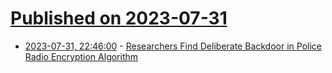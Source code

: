 # [Published on 2023-07-31](index.md)

* [2023-07-31, 22:46:00](https://soylentnews.org/article.pl?sid=23/07/30/224246&from=rss) - [Researchers Find Deliberate Backdoor in Police Radio Encryption Algorithm](https://soylentnews.org/article.pl?sid=23/07/30/224246&from=rss)
